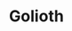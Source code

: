 ---
blog: https://blog.golioth.io/
codehost: https://github.com/https://github.com/golioth
linkedin: https://linkedin.com/company/golioth
logohandle: goliothio
sort: golioth
title: Golioth
twitter: https://x.com/GoliothOfficial
website: https://golioth.io/
youtube: https://youtube.com/goliothio
---